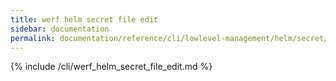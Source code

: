 ```yaml
---
title: werf helm secret file edit
sidebar: documentation
permalink: documentation/reference/cli/lowlevel-management/helm/secret/file/edit.html
---
```


{% include /cli/werf_helm_secret_file_edit.md %}

